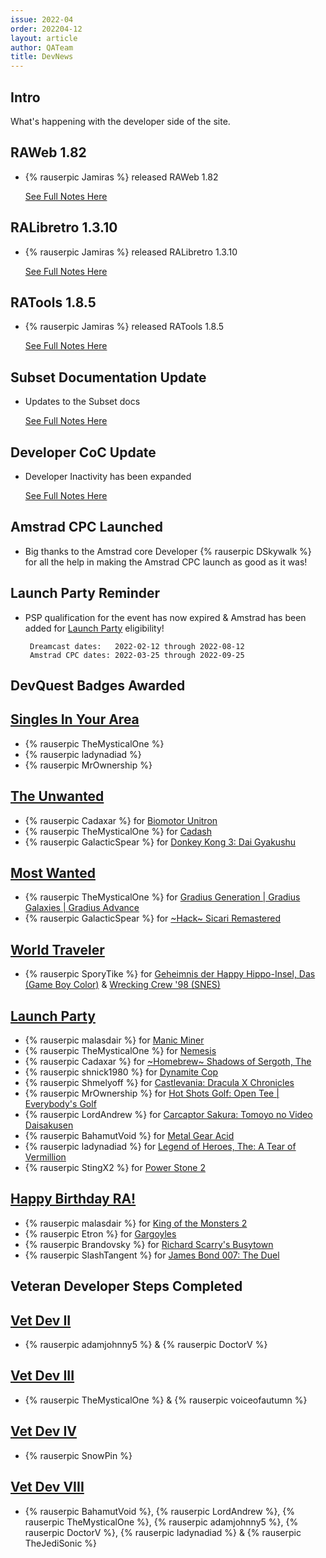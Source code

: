 ```yaml
---
issue: 2022-04
order: 202204-12
layout: article
author: QATeam
title: DevNews
---
```


## Intro

What's happening with the developer side of the site.

## RAWeb 1.82
- {% rauserpic Jamiras %} released RAWeb 1.82

    [See Full Notes Here](https://github.com/RetroAchievements/RAWeb/releases/tag/1.82.0)

## RALibretro 1.3.10
- {% rauserpic Jamiras %} released RALibretro 1.3.10

    [See Full Notes Here](https://github.com/RetroAchievements/RALibretro/releases/tag/1.3.10)

## RATools 1.8.5   
- {% rauserpic Jamiras %} released RATools 1.8.5

    [See Full Notes Here](https://github.com/Jamiras/RATools/releases/tag/v1.8.5)

## Subset Documentation Update
- Updates to the Subset docs

    [See Full Notes Here](https://docs.retroachievements.org/Subsets/)

## Developer CoC Update
- Developer Inactivity has been expanded

    [See Full Notes Here](https://github.com/RetroAchievements/docs/wiki/Developers-Code-of-Conduct/_compare/c446c8e77257c365467f7280ea70803c0de7d01e...275763e0b90d6fba73a4404c04d71160bdcda1dc)

## Amstrad CPC Launched
- Big thanks to the Amstrad core Developer {% rauserpic DSkywalk %} for all the help in making the Amstrad CPC launch as good as it was! 

## Launch Party Reminder
- PSP qualification for the event has now expired & Amstrad has been added for [Launch Party](https://retroachievements.org/game/15937) eligibility!
  
       Dreamcast dates:   2022-02-12 through 2022-08-12
       Amstrad CPC dates: 2022-03-25 through 2022-09-25


## DevQuest Badges Awarded

## [Singles In Your Area](https://retroachievements.org/game/15953)
- {% rauserpic TheMysticalOne %}
- {% rauserpic ladynadiad %}
- {% rauserpic MrOwnership %}

## [The Unwanted](https://retroachievements.org/game/15907)
- {% rauserpic Cadaxar %} for [Biomotor Unitron](https://retroachievements.org/game/11572)
- {% rauserpic TheMysticalOne %} for [Cadash](https://retroachievements.org/game/2283)
- {% rauserpic GalacticSpear %} for [Donkey Kong 3: Dai Gyakushu](https://retroachievements.org/game/6812)

## [Most Wanted](https://retroachievements.org/game/17758)
- {% rauserpic TheMysticalOne %} for [Gradius Generation \| Gradius Galaxies \| Gradius Advance](https://retroachievements.org/game/7437)
- {% rauserpic GalacticSpear %} for [~Hack~ Sicari Remastered](https://retroachievements.org/game/7474)

## [World Traveler](https://retroachievements.org/game/15918)
- {% rauserpic SporyTike %} for [Geheimnis der Happy Hippo-Insel, Das (Game Boy Color)](https://retroachievements.org/game/17975) & [Wrecking Crew '98 (SNES)](https://retroachievements.org/game/3986)

## [Launch Party](https://retroachievements.org/game/15937)
- {% rauserpic malasdair %} for [Manic Miner](https://retroachievements.org/game/10908)
- {% rauserpic TheMysticalOne %} for [Nemesis](https://retroachievements.org/game/10823)
- {% rauserpic Cadaxar %} for [~Homebrew~ Shadows of Sergoth, The](https://retroachievements.org/game/7072)
- {% rauserpic shnick1980 %} for [Dynamite Cop](https://retroachievements.org/game/6552)
- {% rauserpic Shmelyoff %} for [Castlevania: Dracula X Chronicles](https://retroachievements.org/game/3165)
- {% rauserpic MrOwnership %} for [Hot Shots Golf: Open Tee \| Everybody's Golf](https://retroachievements.org/game/3969)
- {% rauserpic LordAndrew %} for [Carcaptor Sakura: Tomoyo no Video Daisakusen](https://retroachievements.org/game/18542)
- {% rauserpic BahamutVoid %} for [Metal Gear Acid](https://retroachievements.org/game/3585)
- {% rauserpic ladynadiad %} for [Legend of Heroes, The: A Tear of Vermillion](https://retroachievements.org/game/3562)
- {% rauserpic StingX2 %} for [Power Stone 2](https://retroachievements.org/game/3397)

## [Happy Birthday RA!](https://retroachievements.org/game/1280)
- {% rauserpic malasdair %} for [King of the Monsters 2](https://retroachievements.org/game/4328)
- {% rauserpic Etron %} for [Gargoyles](https://retroachievements.org/game/2364)
- {% rauserpic Brandovsky %} for [Richard Scarry's Busytown](https://retroachievements.org/game/17555)
- {% rauserpic SlashTangent %} for [James Bond 007: The Duel](https://retroachievements.org/game/194)

## Veteran Developer Steps Completed

## [Vet Dev II](https://retroachievements.org/achievement/153267)
- {% rauserpic adamjohnny5 %} & {% rauserpic DoctorV %}

## [Vet Dev III](https://retroachievements.org/achievement/153268)
- {% rauserpic TheMysticalOne %} & {% rauserpic voiceofautumn %}

## [Vet Dev IV](https://retroachievements.org/achievement/153270)
- {% rauserpic SnowPin %}

## [Vet Dev VIII](https://retroachievements.org/achievement/153274)
- {% rauserpic BahamutVoid %}, {% rauserpic LordAndrew %}, {% rauserpic TheMysticalOne %}, {% rauserpic adamjohnny5 %}, {% rauserpic DoctorV %}, {% rauserpic ladynadiad %} & {% rauserpic TheJediSonic %}